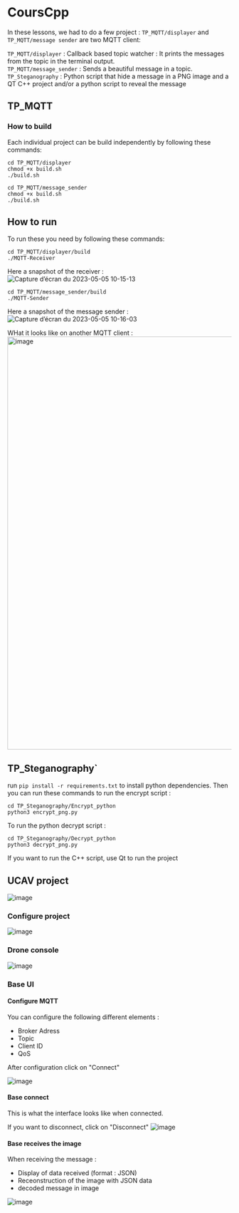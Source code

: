 # CoursCpp

In these lessons, we had to do a few project : 
`TP_MQTT/displayer` and `TP_MQTT/message sender` are two MQTT client:


  `TP_MQTT/displayer` : Callback based topic watcher : It prints the messages from the topic in the terminal output. \
  `TP_MQTT/message_sender` : Sends a beautiful message in a topic.
  `TP_Steganography` : Python script that hide a message in a PNG image and a QT C++ project and/or a python script to reveal the message 
 
## TP_MQTT
### How to build
Each individual project can be build independently by following these commands:
  ```
  cd TP_MQTT/displayer
  chmod +x build.sh
  ./build.sh
  ```



  ```
  cd TP_MQTT/message_sender
  chmod +x build.sh
  ./build.sh
  ```

## How to run
To run these you need by following these commands:
```
cd TP_MQTT/displayer/build
./MQTT-Receiver
```
Here a snapshot of the receiver :
 ![Capture d’écran du 2023-05-05 10-15-13](https://user-images.githubusercontent.com/78759372/236409166-89ac835a-8cd0-4f82-a9fd-de4b644c637d.png)

```
cd TP_MQTT/message_sender/build
./MQTT-Sender
```
Here a snapshot of the message sender :
![Capture d’écran du 2023-05-05 10-16-03](https://user-images.githubusercontent.com/78759372/236409375-72fa8f58-ed06-4295-8425-a54beeb3edef.png)

WHat it looks like on another MQTT client :
 <img width="927" alt="image" src="https://user-images.githubusercontent.com/78759372/236409496-55e30d8d-2d59-401d-bcb9-e348fa2364f8.png">


## TP_Steganography`
  run `pip install -r requirements.txt` to install python dependencies.
  Then you can run these commands to run the encrypt script : 
  ```
  cd TP_Steganography/Encrypt_python
  python3 encrypt_png.py
  ```
  
  To run the python decrypt script :
  ```
  cd TP_Steganography/Decrypt_python
  python3 decrypt_png.py
  ```
  If you want to run the C++ script, use Qt to run the project

## UCAV project 
![image](https://user-images.githubusercontent.com/79545759/236670369-12b425da-55fd-44cc-886f-c0d655f3d655.png)

### Configure project 
![image](https://user-images.githubusercontent.com/79545759/236670296-cd145991-2915-47fe-b007-436d81003e7c.png)

### Drone console
![image](https://user-images.githubusercontent.com/79545759/236670352-cbf74f41-2a97-4d3b-bc5b-b38db9bbe8d6.png)

### Base UI

#### Configure MQTT
You can configure the following different elements :
- Broker Adress
- Topic
- Client ID
- QoS

After configuration click on "Connect"

![image](https://user-images.githubusercontent.com/79545759/236670483-3a1716be-11ee-408a-bd88-c2f9db73fb6c.png)

#### Base connect 
This is what the interface looks like when connected.

If you want to disconnect, click on "Disconnect"
![image](https://user-images.githubusercontent.com/79545759/236670544-e8ec5842-362f-4830-8ad3-1f04c6ed9be1.png)

#### Base receives the image

When receiving the message :
- Display of data received (format : JSON)
- Receonstruction of the image with JSON data
- decoded message in image

![image](https://user-images.githubusercontent.com/79545759/236670561-b895cf8d-4929-4eb9-b140-548fd2eb0a2d.png)




